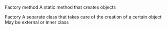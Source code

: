 Factory method
A static method that creates objects

Factory
A separate class that takes care of the creation of a certain object
May be external or inner class